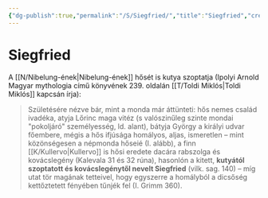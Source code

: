 ```yaml
---
{"dg-publish":true,"permalink":"/S/Siegfried/","title":"Siegfried","created":"2023-11-02T10:51","updated":"2024-10-26T00:21"}
---
```



# Siegfried

A [[N/Nibelung-ének\|Nibelung-ének]] hősét is kutya szoptatja (Ipolyi Arnold Magyar mythologia című könyvének 239. oldalán [[T/Toldi Miklós\|Toldi Miklós]] kapcsán írja):  
> Születésére nézve bár, mint a monda már áttünteti: hős nemes család ivadéka, atyja Lőrinc maga vitéz (s valószinűleg szinte mondai "pokoljáró" személyesség, ld. alant), bátyja György a királyi udvar főembere, mégis a hős ifjúsága homályos, aljas, ismeretlen – mint közönségesen a népmonda hőseié (I. alább), a finn [[K/Kullervo\|Kullervo]] is hősi eredete dacára rabszolga és kovácslegény (Kalevala 31 és 32 rúna), hasonlón a kitett, **kutyától szoptatott és kovácslegénytől nevelt Siegfried** (vilk. sag. 140) – míg utat tör magának tetteivel, hogy egyszerre a homályból a dicsőség kettőztetett fényében tűnjék fel (I. Grimm 360).  